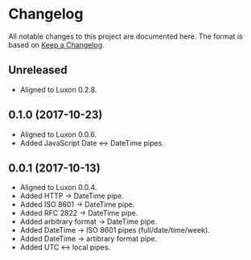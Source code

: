 # Changelog

All notable changes to this project are documented here. The format is based on
[Keep a Changelog][keep-a-changelog].

## Unreleased

-   Aligned to Luxon 0.2.8.

## 0.1.0 (2017-10-23)

-   Aligned to Luxon 0.0.6.
-   Added JavaScript Date <-> DateTime pipes.

## 0.0.1 (2017-10-13)

-   Aligned to Luxon 0.0.4.
-   Added HTTP -> DateTime pipe.
-   Added ISO 8601 -> DateTime pipe.
-   Added RFC 2822 -> DateTime pipe.
-   Added arbitrary format -> DateTime pipe.
-   Added DateTime -> ISO 8601 pipes (full/date/time/week).
-   Added DateTime -> artibrary format pipe.
-   Added UTC <-> local pipes.

[keep-a-changelog]: http://keepachangelog.com/en/1.0.0/
